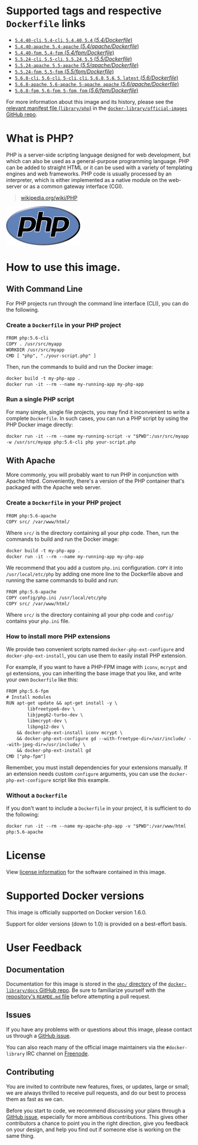 # Supported tags and respective `Dockerfile` links

-	[`5.4.40-cli`, `5.4-cli`, `5.4.40`, `5.4` (*5.4/Dockerfile*)](https://github.com/docker-library/php/blob/6c517d12b4e52fb39dc8a132201b808ce4fc68d5/5.4/Dockerfile)
-	[`5.4.40-apache`, `5.4-apache` (*5.4/apache/Dockerfile*)](https://github.com/docker-library/php/blob/1dcb6d17643e48ea1329ede9cf9a08b2f697b2fd/5.4/apache/Dockerfile)
-	[`5.4.40-fpm`, `5.4-fpm` (*5.4/fpm/Dockerfile*)](https://github.com/docker-library/php/blob/6c517d12b4e52fb39dc8a132201b808ce4fc68d5/5.4/fpm/Dockerfile)
-	[`5.5.24-cli`, `5.5-cli`, `5.5.24`, `5.5` (*5.5/Dockerfile*)](https://github.com/docker-library/php/blob/6c517d12b4e52fb39dc8a132201b808ce4fc68d5/5.5/Dockerfile)
-	[`5.5.24-apache`, `5.5-apache` (*5.5/apache/Dockerfile*)](https://github.com/docker-library/php/blob/1dcb6d17643e48ea1329ede9cf9a08b2f697b2fd/5.5/apache/Dockerfile)
-	[`5.5.24-fpm`, `5.5-fpm` (*5.5/fpm/Dockerfile*)](https://github.com/docker-library/php/blob/6c517d12b4e52fb39dc8a132201b808ce4fc68d5/5.5/fpm/Dockerfile)
-	[`5.6.8-cli`, `5.6-cli`, `5-cli`, `cli`, `5.6.8`, `5.6`, `5`, `latest` (*5.6/Dockerfile*)](https://github.com/docker-library/php/blob/6c517d12b4e52fb39dc8a132201b808ce4fc68d5/5.6/Dockerfile)
-	[`5.6.8-apache`, `5.6-apache`, `5-apache`, `apache` (*5.6/apache/Dockerfile*)](https://github.com/docker-library/php/blob/1dcb6d17643e48ea1329ede9cf9a08b2f697b2fd/5.6/apache/Dockerfile)
-	[`5.6.8-fpm`, `5.6-fpm`, `5-fpm`, `fpm` (*5.6/fpm/Dockerfile*)](https://github.com/docker-library/php/blob/6c517d12b4e52fb39dc8a132201b808ce4fc68d5/5.6/fpm/Dockerfile)

For more information about this image and its history, please see the [relevant manifest file (`library/php`)](https://github.com/docker-library/official-images/blob/master/library/php) in the [`docker-library/official-images` GitHub repo](https://github.com/docker-library/official-images).

# What is PHP?

PHP is a server-side scripting language designed for web development, but which can also be used as a general-purpose programming language. PHP can be added to straight HTML or it can be used with a variety of templating engines and web frameworks. PHP code is usually processed by an interpreter, which is either implemented as a native module on the web-server or as a common gateway interface (CGI).

> [wikipedia.org/wiki/PHP](http://en.wikipedia.org/wiki/PHP)

![logo](https://raw.githubusercontent.com/docker-library/docs/master/php/logo.png)

# How to use this image.

## With Command Line

For PHP projects run through the command line interface (CLI), you can do the following.

### Create a `Dockerfile` in your PHP project

	FROM php:5.6-cli
	COPY . /usr/src/myapp
	WORKDIR /usr/src/myapp
	CMD [ "php", "./your-script.php" ]

Then, run the commands to build and run the Docker image:

	docker build -t my-php-app .
	docker run -it --rm --name my-running-app my-php-app

### Run a single PHP script

For many simple, single file projects, you may find it inconvenient to write a complete `Dockerfile`. In such cases, you can run a PHP script by using the PHP Docker image directly:

	docker run -it --rm --name my-running-script -v "$PWD":/usr/src/myapp -w /usr/src/myapp php:5.6-cli php your-script.php

## With Apache

More commonly, you will probably want to run PHP in conjunction with Apache httpd. Conveniently, there's a version of the PHP container that's packaged with the Apache web server.

### Create a `Dockerfile` in your PHP project

	FROM php:5.6-apache
	COPY src/ /var/www/html/

Where `src/` is the directory containing all your php code. Then, run the commands to build and run the Docker image:

	docker build -t my-php-app .
	docker run -it --rm --name my-running-app my-php-app

We recommend that you add a custom `php.ini` configuration. `COPY` it into `/usr/local/etc/php` by adding one more line to the Dockerfile above and running the same commands to build and run:

	FROM php:5.6-apache
	COPY config/php.ini /usr/local/etc/php
	COPY src/ /var/www/html/

Where `src/` is the directory containing all your php code and `config/` contains your `php.ini` file.

### How to install more PHP extensions

We provide two convenient scripts named `docker-php-ext-configure` and `docker-php-ext-install`, you can use them to easily install PHP extension.

For example, if you want to have a PHP-FPM image with `iconv`, `mcrypt` and `gd` extensions, you can inheriting the base image that you like, and write your own `Dockerfile` like this:

	FROM php:5.6-fpm
	# Install modules
	RUN apt-get update && apt-get install -y \
	        libfreetype6-dev \
	        libjpeg62-turbo-dev \
	        libmcrypt-dev \
	        libpng12-dev \
	    && docker-php-ext-install iconv mcrypt \
	    && docker-php-ext-configure gd --with-freetype-dir=/usr/include/ --with-jpeg-dir=/usr/include/ \
	    && docker-php-ext-install gd
	CMD ["php-fpm"]

Remember, you must install dependencies for your extensions manually. If an extension needs custom `configure` arguments, you can use the `docker-php-ext-configure` script like this example.

### Without a `Dockerfile`

If you don't want to include a `Dockerfile` in your project, it is sufficient to do the following:

	docker run -it --rm --name my-apache-php-app -v "$PWD":/var/www/html php:5.6-apache

# License

View [license information](http://php.net/license/) for the software contained in this image.

# Supported Docker versions

This image is officially supported on Docker version 1.6.0.

Support for older versions (down to 1.0) is provided on a best-effort basis.

# User Feedback

## Documentation

Documentation for this image is stored in the [`php/` directory](https://github.com/docker-library/docs/tree/master/php) of the [`docker-library/docs` GitHub repo](https://github.com/docker-library/docs). Be sure to familiarize yourself with the [repository's `REAMDE.md` file](https://github.com/docker-library/docs/blob/master/README.md) before attempting a pull request.

## Issues

If you have any problems with or questions about this image, please contact us through a [GitHub issue](https://github.com/docker-library/php/issues).

You can also reach many of the official image maintainers via the `#docker-library` IRC channel on [Freenode](https://freenode.net).

## Contributing

You are invited to contribute new features, fixes, or updates, large or small; we are always thrilled to receive pull requests, and do our best to process them as fast as we can.

Before you start to code, we recommend discussing your plans through a [GitHub issue](https://github.com/docker-library/php/issues), especially for more ambitious contributions. This gives other contributors a chance to point you in the right direction, give you feedback on your design, and help you find out if someone else is working on the same thing.

